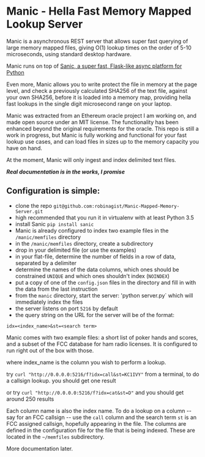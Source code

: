 
# Manic - Hella Fast Memory Mapped Lookup Server

Manic is a asynchronous REST server that allows super fast querying of large memory mapped files, giving O(1) lookup times on the order of 5-10 microseconds, using standard desktop hardware.

Manic runs on top of [Sanic, a super fast, Flask-like async platform for Python](https://github.com/channelcat/sanic)

Even more, Manic allows you to write protect the file in memory at the page level, and check a previously calculated SHA256 of the text file, against your own SHA256, before it is loaded into a memory map, providing hella fast lookups in the single digit microsecond range on your laptop.

Manic was extracted from an Ethereum oracle project I am working on, and made open source under an MIT license.  The functionality has been enhanced beyond the original requirements for the oracle.  This repo is still a work in progress, but Manic is fully working and functional for your fast lookup use cases, and can load files in sizes up to the memory capacity you have on hand.

At the moment, Manic will only ingest and index delimited text files.

***Real documentation is in the works, I promise***

## Configuration is simple:

+ clone the repo `git@github.com:robinagist/Manic-Mapped-Memory-Server.git`
+ high recommended that you run it in virtualenv with at least Python 3.5
+ install Sanic `pip install sanic`
+ Manic is already configured to index two example files in the `/manic/memfiles` directory
+ in the `/manic/memfiles` directory, create a subdirectory
+ drop in your delimited file (or use the examples)
+ in your flat-file, determine the number of fields in a row of data, separated by a delimiter
+ determine the names of the data columns, which ones should be constrained `UNIQUE` and which ones shouldn't index (`NOINDEX`)
+ put a copy of one of the `config.json` files in the directory and fill in with the data from the last instruction
+ from the `manic` directory, start the server: 'python server.py` which will immediately index the files
+ the server listens on port `5216` by default
+ the query string on the URL for the server will be of the format:
```
idx=<index_name>&st=<search term>
```
Manic comes with two example files:  a short list of poker hands and scores, and a subset of the FCC database for ham radio licenses.  It is configured to run right out of the box with those.

where index_name is the column you wish to perform a lookup. 

  try `curl "http://0.0.0.0:5216/f?idx=call&st=KC1IVY"` from a terminal, to do a callsign lookup.  you should get one result
  
  or try `curl "http://0.0.0.0:5216/f?idx=cat&st=D"` and you should get around 250 results
  
Each column name is also the index name.  To do a lookup on a column -- say for an FCC callsign -- use the `call` column and the search term `st` is an FCC assigned callsign, hopefully appearing in the file.  The columns are defined in the configuration file for the file that is being indexed.  These are located in the `~/memfiles` subdirectory.

More documentation later.






